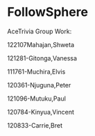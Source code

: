 # FollowSphere

AceTrivia Group Work:

122107Mahajan,Shweta

121281-Gitonga,Vanessa

111761-Muchira,Elvis

120361-Njuguna,Peter

121096-Mutuku,Paul

120784-Kinyua,Vincent

120833-Carrie,Bret
